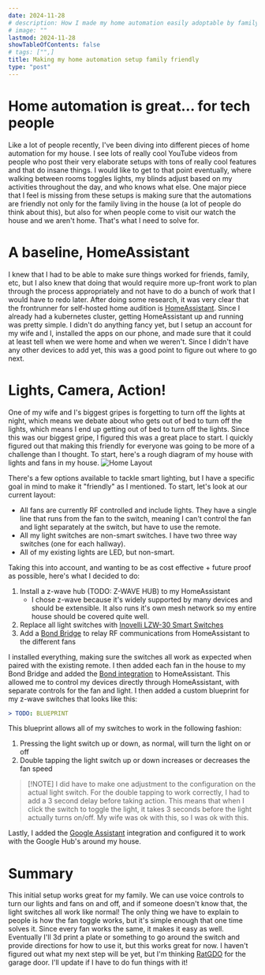 ```yaml
---
date: 2024-11-28
# description: How I made my home automation easily adoptable by family and friends
# image: ""
lastmod: 2024-11-28
showTableOfContents: false
# tags: ["",]
title: Making my home automation setup family friendly
type: "post"
---
```

# Home automation is great... for tech people
Like a lot of people recently, I've been diving into different pieces of home automation for my house. I see lots of really cool YouTube videos from people who post their very elaborate setups with tons of really cool features and that do insane things. I would like to get to that point eventually, where walking between rooms toggles lights, my blinds adjust based on my activities throughout the day, and who knows what else. One major piece that I feel is missing from these setups is making sure that the automations are friendly not only for the family living in the house (a lot of people do think about this), but also for when people come to visit our watch the house and we aren't home. That's what I need to solve for.

# A baseline, HomeAssistant
I knew that I had to be able to make sure things worked for friends, family, etc, but I also knew that doing that would require more up-front work to plan through the process appropriately and not have to do a bunch of work that I would have to redo later. After doing some research, it was very clear that the frontrunner for self-hosted home audition is [HomeAssistant](https://www.home-assistant.io/). Since I already had a kubernetes cluster, getting HomeAssistant up and running was pretty simple. I didn't do anything fancy yet, but I setup an account for my wife and I, installed the apps on our phone, and made sure that it could at least tell when we were home and when we weren't. Since I didn't have any other devices to add yet, this was a good point to figure out where to go next.

# Lights, Camera, Action!
One of my wife and I's biggest gripes is forgetting to turn off the lights at night, which means we debate about who gets out of bed to turn off the lights, which means I end up getting out of bed to turn off the lights. Since this was our biggest gripe, I figured this was a great place to start. I quickly figured out that making this friendly for everyone was going to be more of a challenge than I thought.
To start, here's a rough diagram of my house with lights and fans in my house.
![Home Layout](/images/home-automation-overview.png)

There's a few options available to tackle smart lighting, but I have a specific goal in mind to make it "friendly" as I mentioned. To start, let's look at our current layout:
- All fans are currently RF controlled and include lights. They have a single line that runs from the fan to the switch, meaning I can't control the fan and light separately at the switch, but have to use the remote.
- All my light switches are non-smart switches. I have two three way switches (one for each hallway).
- All of my existing lights are LED, but non-smart.

Taking this into account, and wanting to be as cost effective + future proof as possible, here's what I decided to do:
1. Install a z-wave hub (TODO: Z-WAVE HUB) to my HomeAssistant
    - I chose z-wave because it's widely supported by many devices and should be extensible. It also runs it's own mesh network so my entire house should be covered quite well.
1. Replace all light switches with [Inovelli LZW-30 Smart Switches](https://help.inovelli.com/en/articles/8453781-red-series-on-off-switch-manual)
1. Add a [Bond Bridge](https://bondhome.io/product/bond-bridge/) to relay RF communications from HomeAssistant to the different fans

I installed everything, making sure the switches all work as expected when paired with the existing remote. I then added each fan in the house to my Bond Bridge and added the [Bond integration](https://www.home-assistant.io/integrations/bond/) to HomeAssistant. This allowed me to control my devices directly through HomeAssistant, with separate controls for the fan and light.
I then added a custom blueprint for my z-wave switches that looks like this:
```yaml
> TODO: BLUEPRINT

```
This blueprint allows all of my switches to work in the following fashion:
1. Pressing the light switch up or down, as normal, will turn the light on or off
1. Double tapping the light switch up or down increases or decreases the fan speed
> [!NOTE] I did have to make one adjustment to the configuration on the actual light switch. For the double tapping to work correctly, I had to add a 3 second delay before taking action. This means that when I click the switch to toggle the light, it takes 3 seconds before the light actually turns on/off. My wife was ok with this, so I was ok with this.

Lastly, I added the [Google Assistant](https://www.home-assistant.io/integrations/google_assistant/) integration and configured it to work with the Google Hub's around my house. 

# Summary
This initial setup works great for my family. We can use voice controls to turn our lights and fans on and off, and if someone doesn't know that, the light switches all work like normal! The only thing we have to explain to people is how the fan toggle works, but it's simple enough that one time solves it. Since every fan works the same, it makes it easy as well. Eventually I'll 3d print a plate or something to go around the switch and provide directions for how to use it, but this works great for now.
I haven't figured out what my next step will be yet, but I'm thinking [RatGDO](https://paulwieland.github.io/ratgdo/) for the garage door. I'll update if I have to do fun things with it!
